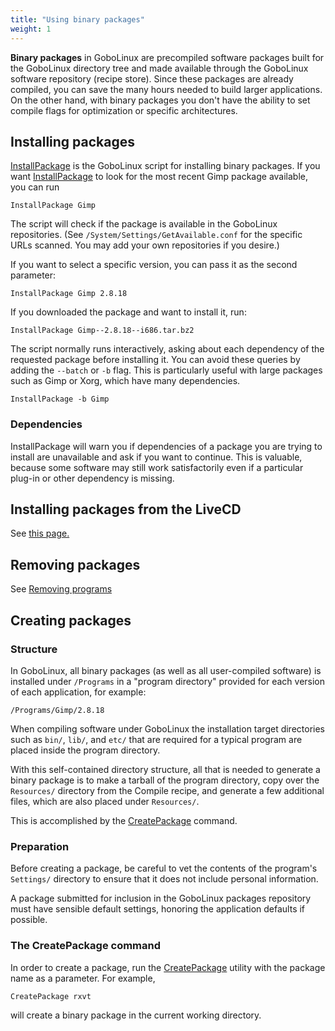 ```yaml
---
title: "Using binary packages"
weight: 1
---
```


**Binary packages** in GoboLinux are precompiled software packages built
for the GoboLinux directory tree and made available through the
GoboLinux software repository (recipe store). Since these packages are
already compiled, you can save the many hours needed to build larger
applications. On the other hand, with binary packages you don't have the
ability to set compile flags for optimization or specific architectures.

## Installing packages

[InstallPackage](/Commands/InstallPackage/) is the GoboLinux script for
installing binary packages. If you want
[InstallPackage](/Commands/InstallPackage/) to look for the most recent
Gimp package available, you can run

```
InstallPackage Gimp
```

The script will check if the package is available in the GoboLinux
repositories. (See `/System/Settings/GetAvailable.conf` for the specific
URLs scanned. You may add your own repositories if you desire.)

If you want to select a specific version, you can pass it as the second
parameter:

```
InstallPackage Gimp 2.8.18
```

If you downloaded the package and want to install it, run:

```
InstallPackage Gimp--2.8.18--i686.tar.bz2
```

The script normally runs interactively, asking about each dependency of
the requested package before installing it. You can avoid these queries
by adding the `--batch` or `-b` flag. This is particularly useful with
large packages such as Gimp or Xorg, which have many dependencies.

```
InstallPackage -b Gimp
```

### Dependencies

InstallPackage will warn you if dependencies of a package you are trying
to install are unavailable and ask if you want to continue. This is
valuable, because some software may still work satisfactorily even if a
particular plug-in or other dependency is missing.

## Installing packages from the LiveCD

See [this page.](/Howtos/Installing-packages-from-the-LiveCD/)

## Removing packages

See [Removing programs](/Overview/Package-Management/Removing-programs/)

## Creating packages

### Structure

In GoboLinux, all binary packages (as well as all user-compiled
software) is installed under `/Programs` in a "program directory"
provided for each version of each application, for example:

```
/Programs/Gimp/2.8.18
```

When compiling software under GoboLinux the installation target
directories such as `bin/`, `lib/`, and `etc/` that are required for a
typical program are placed inside the program directory.

With this self-contained directory structure, all that is needed to
generate a binary package is to make a tarball of the program directory,
copy over the `Resources/` directory from the Compile recipe, and
generate a few additional files, which are also placed under
`Resources/`.

This is accomplished by the [CreatePackage](/Commands/CreatePackage)
command.

### Preparation

Before creating a package, be careful to vet the contents of the
program's `Settings/` directory to ensure that it does not include
personal information.

A package submitted for inclusion in the GoboLinux packages repository
must have sensible default settings, honoring the application defaults
if possible.

### The CreatePackage command

In order to create a package, run the
[CreatePackage](/Commands/CreatePackage) utility with the package name
as a parameter. For example,

```
CreatePackage rxvt
```

will create a binary package in the current working directory.
